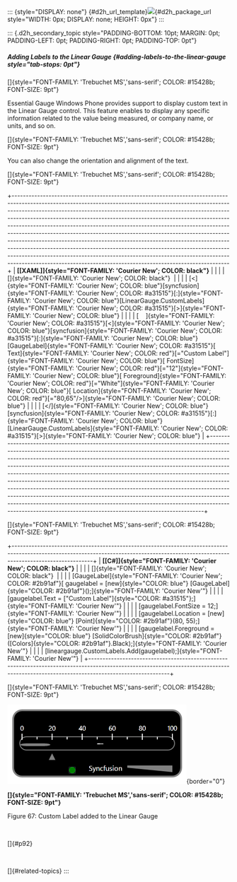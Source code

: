::: {style="DISPLAY: none"}
[](ms-xhelp:///?Id=d2h_url_template){#d2h_url_template}![](!package_url!){#d2h_package_url style="WIDTH: 0px; DISPLAY: none; HEIGHT: 0px"}
:::

::: {.d2h_secondary_topic style="PADDING-BOTTOM: 10pt; MARGIN: 0pt; PADDING-LEFT: 0pt; PADDING-RIGHT: 0pt; PADDING-TOP: 0pt"}
##### Adding Labels to the Linear Gauge {#adding-labels-to-the-linear-gauge style="tab-stops: 0pt"}

[]{style="FONT-FAMILY: 'Trebuchet MS','sans-serif'; COLOR: #15428b; FONT-SIZE: 9pt"} 

Essential Gauge Windows Phone provides support to display custom text in the Linear Gauge control. This feature enables to display any specific information related to the value being measured, or company name, or units, and so on.

[]{style="FONT-FAMILY: 'Trebuchet MS','sans-serif'; COLOR: #15428b; FONT-SIZE: 9pt"} 

You can also change the orientation and alignment of the text.

[]{style="FONT-FAMILY: 'Trebuchet MS','sans-serif'; COLOR: #15428b; FONT-SIZE: 9pt"} 

+----------------------------------------------------------------------------------------------------------------------------------------------------------------------------------------------------------------------------------------------------------------------------------------------------------------------------------------------------------------------------------------------------------------------------------------------------------------------------------------------------------------------------------------------------------------------------------------------------------------------------------------------------------------------------------------------------------------------------------------------------------------------------------------------------------+
| **[\[XAML\]]{style="FONT-FAMILY: 'Courier New'; COLOR: black"}**                                                                                                                                                                                                                                                                                                                                                                                                                                                                                                                                                                                                                                                                                                                                         |
|                                                                                                                                                                                                                                                                                                                                                                                                                                                                                                                                                                                                                                                                                                                                                                                                          |
| []{style="FONT-FAMILY: 'Courier New'; COLOR: black"}                                                                                                                                                                                                                                                                                                                                                                                                                                                                                                                                                                                                                                                                                                                                                     |
|                                                                                                                                                                                                                                                                                                                                                                                                                                                                                                                                                                                                                                                                                                                                                                                                          |
| [\<]{style="FONT-FAMILY: 'Courier New'; COLOR: blue"}[syncfusion]{style="FONT-FAMILY: 'Courier New'; COLOR: #a31515"}[:]{style="FONT-FAMILY: 'Courier New'; COLOR: blue"}[LinearGauge.CustomLabels]{style="FONT-FAMILY: 'Courier New'; COLOR: #a31515"}[\>]{style="FONT-FAMILY: 'Courier New'; COLOR: blue"}                                                                                                                                                                                                                                                                                                                                                                                                                                                                                             |
|                                                                                                                                                                                                                                                                                                                                                                                                                                                                                                                                                                                                                                                                                                                                                                                                          |
| [    ]{style="FONT-FAMILY: 'Courier New'; COLOR: #a31515"}[\<]{style="FONT-FAMILY: 'Courier New'; COLOR: blue"}[syncfusion]{style="FONT-FAMILY: 'Courier New'; COLOR: #a31515"}[:]{style="FONT-FAMILY: 'Courier New'; COLOR: blue"}[GaugeLabel]{style="FONT-FAMILY: 'Courier New'; COLOR: #a31515"}[ Text]{style="FONT-FAMILY: 'Courier New'; COLOR: red"}[=\"Custom Label\"]{style="FONT-FAMILY: 'Courier New'; COLOR: blue"}[ FontSize]{style="FONT-FAMILY: 'Courier New'; COLOR: red"}[=\"12\"]{style="FONT-FAMILY: 'Courier New'; COLOR: blue"}[ Foreground]{style="FONT-FAMILY: 'Courier New'; COLOR: red"}[=\"White\"]{style="FONT-FAMILY: 'Courier New'; COLOR: blue"}[ Location]{style="FONT-FAMILY: 'Courier New'; COLOR: red"}[=\"80,65\"/\>]{style="FONT-FAMILY: 'Courier New'; COLOR: blue"} |
|                                                                                                                                                                                                                                                                                                                                                                                                                                                                                                                                                                                                                                                                                                                                                                                                          |
| [\</]{style="FONT-FAMILY: 'Courier New'; COLOR: blue"}[syncfusion]{style="FONT-FAMILY: 'Courier New'; COLOR: #a31515"}[:]{style="FONT-FAMILY: 'Courier New'; COLOR: blue"}[LinearGauge.CustomLabels]{style="FONT-FAMILY: 'Courier New'; COLOR: #a31515"}[\>]{style="FONT-FAMILY: 'Courier New'; COLOR: blue"}                                                                                                                                                                                                                                                                                                                                                                                                                                                                                            |
+----------------------------------------------------------------------------------------------------------------------------------------------------------------------------------------------------------------------------------------------------------------------------------------------------------------------------------------------------------------------------------------------------------------------------------------------------------------------------------------------------------------------------------------------------------------------------------------------------------------------------------------------------------------------------------------------------------------------------------------------------------------------------------------------------------+

[]{style="FONT-FAMILY: 'Trebuchet MS','sans-serif'; COLOR: #15428b; FONT-SIZE: 9pt"} 

+----------------------------------------------------------------------------------------------------------------------------------------------------------------------------------------+
| **[\[C#\]]{style="FONT-FAMILY: 'Courier New'; COLOR: black"}**                                                                                                                         |
|                                                                                                                                                                                        |
| []{style="FONT-FAMILY: 'Courier New'; COLOR: black"}                                                                                                                                   |
|                                                                                                                                                                                        |
| [GaugeLabel]{style="FONT-FAMILY: 'Courier New'; COLOR: #2b91af"}[ gaugelabel = [new]{style="COLOR: blue"} [GaugeLabel]{style="COLOR: #2b91af"}();]{style="FONT-FAMILY: 'Courier New'"} |
|                                                                                                                                                                                        |
| [gaugelabel.Text = [\"Custom Label\"]{style="COLOR: #a31515"};]{style="FONT-FAMILY: 'Courier New'"}                                                                                    |
|                                                                                                                                                                                        |
| [gaugelabel.FontSize = 12;]{style="FONT-FAMILY: 'Courier New'"}                                                                                                                        |
|                                                                                                                                                                                        |
| [gaugelabel.Location = [new]{style="COLOR: blue"} [Point]{style="COLOR: #2b91af"}(80, 55);]{style="FONT-FAMILY: 'Courier New'"}                                                        |
|                                                                                                                                                                                        |
| [gaugelabel.Foreground = [new]{style="COLOR: blue"} [SolidColorBrush]{style="COLOR: #2b91af"}([Colors]{style="COLOR: #2b91af"}.Black);]{style="FONT-FAMILY: 'Courier New'"}            |
|                                                                                                                                                                                        |
| [lineargauge.CustomLabels.Add(gaugelabel);]{style="FONT-FAMILY: 'Courier New'"}                                                                                                        |
+----------------------------------------------------------------------------------------------------------------------------------------------------------------------------------------+

[]{style="FONT-FAMILY: 'Trebuchet MS','sans-serif'; COLOR: #15428b; FONT-SIZE: 9pt"} 

![](ImagesExt/image74_70.png){border="0"}

**[]{style="FONT-FAMILY: 'Trebuchet MS','sans-serif'; COLOR: #15428b; FONT-SIZE: 9pt"}** 

Figure 67: Custom Label added to the Linear Gauge

 

[]{#p92} 

 

[]{#related-topics}
:::

